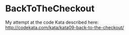 # BackToTheCheckout
My attempt at the code Kata described here: http://codekata.com/kata/kata09-back-to-the-checkout/
